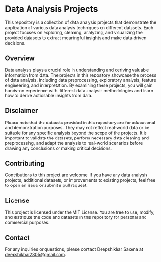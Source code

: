 # Data Analysis Projects
This repository is a collection of data analysis projects that demonstrate the application of various data analysis techniques on different datasets. Each project focuses on exploring, cleaning, analyzing, and visualizing the provided datasets to extract meaningful insights and make data-driven decisions.

## Overview
Data analysis plays a crucial role in understanding and deriving valuable information from data. The projects in this repository showcase the process of data analysis, including data preprocessing, exploratory analysis, feature engineering, and interpretation. By examining these projects, you will gain hands-on experience with different data analysis methodologies and learn how to derive actionable insights from data.

## Disclaimer
Please note that the datasets provided in this repository are for educational and demonstration purposes. They may not reflect real-world data or be suitable for any specific analysis beyond the scope of the projects. It is important to validate the datasets, perform necessary data cleaning and preprocessing, and adapt the analysis to real-world scenarios before drawing any conclusions or making critical decisions.

## Contributing
Contributions to this project are welcome! If you have any data analysis projects, additional datasets, or improvements to existing projects, feel free to open an issue or submit a pull request.

## License
This project is licensed under the MIT License. You are free to use, modify, and distribute the code and datasets in this repository for personal and commercial purposes.

## Contact
For any inquiries or questions, please contact Deepshikhar Saxena at deepshikhar2305@gmail.com.
